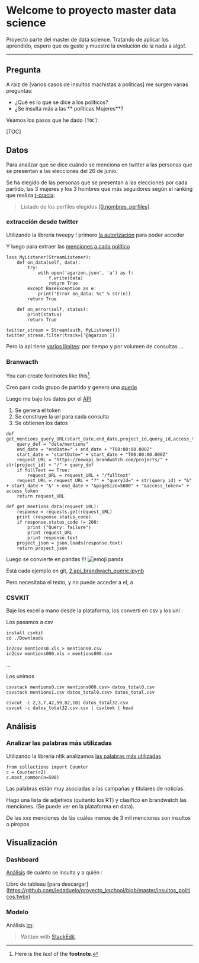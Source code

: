 


Welcome to proyecto master data science
==================================


Proyecto parte del master de data science. Tratando de aplicar los aprendido, espero que os guste y muestre la evolución de la nada a algo!.

----------

Pregunta
-------------
A raíz de [varios casos de insultos machistas a políticas] me surgen varías preguntas:

 - ¿Qué es lo que se dice a los políticos?
 - ¿Se insulta más a las ** políticas Mujeres**?

Veamos los pasos que he dado `[TOC]`:

[TOC]


Datos
-------------
Para analizar que se dice cuándo se menciona en twitter a las personas que se presentan a las elecciones del 26 de junio.

Se ha elegido de las personas que se presentan a las elecciones por cada partido, las 3 mujeres y los 3 hombres que más seguidores según el ranking que realiza [t-cracia](http://www.t-cracia.info/):

> Listado de los perfiles elegidos [ \[0.nombres_perfiles\]](https://github.com/ledaduelo/proyecto_kschool/blob/master/0.nombres_perfiles).


### extracción desde twitter

Utilizando la librería tweepy ! primero [la autorización](https://github.com/ledaduelo/proyecto_kschool/blob/master/1.extraccion_conclaves.ipynb) para poder acceder

Y luego para extraer las [menciones a cada político](https://github.com/ledaduelo/proyecto_kschool/blob/master/1.stream_agarzon.ipynb)


```
lass MyListener(StreamListener):
    def on_data(self, data):
        try:
            with open('agarzon.json', 'a') as f:
                f.write(data)
                return True
        except BaseException as e:
            print("Error on_data: %s" % str(e))
        return True
 
    def on_error(self, status):
        print(status)
        return True
 
twitter_stream = Stream(auth, MyListener())
twitter_stream.filter(track=['@agarzon'])
```

Pero la api tiene [varios límites](https://dev.twitter.com/rest/public/rate-limiting): por tiempo y por volumen de consultas ...


### Branwacth

You can create footnotes like this[^footnote].

  [^footnote]: Here is the *text* of the **footnote**.

Creo para cada grupo de partido y genero una [querie](https://www.brandwatch.com/queries/) 

Luego me bajo los datos por el [API](https://www.brandwatch.com/es/developers/) 

 1. Se genera el token
 2. Se construye la url para cada consulta
 3. Se obtienen los datos

```
def get_mentions_query_URL(start_date,end_date,project_id,query_id,access_token,fullText):
	query_def = "data/mentions" 
	end_date = "endDate=" + end_date + "T00:00:00.000Z"
	start_date = "startDate=" + start_date + "T00:00:00.000Z"
	request_URL = "https://newapi.brandwatch.com/projects/" + str(project_id) + "/" + query_def
	if fullText == True:
		request_URL = request_URL + "/fulltext"
	request_URL = request_URL + "?" + "queryId=" + str(query_id) + "&" + start_date + "&" + end_date + "&pageSize=5000" + "&access_token=" + access_token
	return request_URL

def get_mentions_data(request_URL):
	response = requests.get(request_URL)
	print (response.status_code)
	if response.status_code != 200:
		print ("Query: failure")
		print request_URL
		print response.text
	project_json = json.loads(response.text)
	return project_json
```

Luego se convierte en pandas !!! ![emoji panda](http://pix.iemoji.com/images/emoji/apple/ios-9/256/panda-face.png)

Está cada ejemplo en git,  [2.api_brandwach_querie.ipynb](https://github.com/ledaduelo/proyecto_kschool/blob/master/2.%20api_brandwach_ciudadanos_m.ipynb)

Pero necesitaba el texto, y no puede acceder a el, a 

### CSVKIT

Baje los excel a mano desde la plataforma, los convertí en csv y los uni :

Los pasamos a csv
```
install csvkit
cd ./Downloads

in2csv mentions0.xls > mentions0.csv
in2csv mentions000.xls > mentions000.csv
```
... 

Los unimos
```
csvstack mentions0.csv mentions000.csv> datos_total0.csv
csvstack mentions1.csv datos_total0.csv> datos_total.csv
```

```
csvcut -c 2,3,7,42,59,82,101 datos_total32.csv
csvcut -c datos_total32.csv.csv | csvlook | head
```

Análisis
-------------

### Analizar las palabras más utilizadas

Utilizando la librería nltk analizamos [las palabras más utilizadas](https://github.com/ledaduelo/proyecto_kschool/blob/master/text2_procesamiento.ipynb) 

```
from collections import Counter
c = Counter(r2)
c.most_common(n=500)
```

Las palabras están muy asociadas a las campañas y titulares de noticias.

Hago una lista de adjetivos (quitanto los RT) y clasifico en brandwatch las menciones. (Se puede ver en la plataforma en data). 

De las xxx menciones de lás cuáles menos de 3 mil menciones son insultos o piropos

Visualización
-------------
### Dashboard

[Análisis](https://public.tableau.com/profile/leda.duelo#!/vizhome/prueba1_71/Story1) de cuánto se insulta y a quién :


Libro de tableau [para descargar] (https://github.com/ledaduelo/proyecto_kschool/blob/master/insultos_politicos.twbx)

### Modelo

Análisis [lm](https://github.com/ledaduelo/proyecto_kschool/blob/master/4.modelos_insultosypiropos.R):


> Written with [StackEdit](https://stackedit.io/).